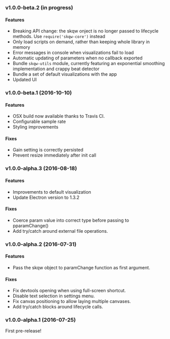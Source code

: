### v1.0.0-beta.2 (in progress)
#### Features
* Breaking API change: the skqw onject is no longer passed to lifecycle methods. Use `require('skqw-core')` instead
* Only load scripts on demand, rather than keeping whole library in memory
* Error messages in console when visualizations fail to load
* Automatic updating of parameters when no callback exported
* Bundle `skqw-utils` module, currently featuring an exponential smoothing implementation and crappy beat detector
* Bundle a set of default visualizations with the app
* Updated UI

### v1.0.0-beta.1 (2016-10-10)
#### Features
* OSX build now available thanks to Travis CI.
* Configurable sample rate
* Styling improvements

#### Fixes
* Gain setting is correctly persisted
* Prevent resize immediately after init call

### v1.0.0-alpha.3 (2016-08-18)
#### Features
* Improvements to default visualization
* Update Electron version to 1.3.2

#### Fixes
* Coerce param value into correct type before passing to pparamChange()
* Add try/catch around external file operations.

### v1.0.0-alpha.2 (2016-07-31)

#### Features
* Pass the skqw object to paramChange function as first argument.

#### Fixes
* Fix devtools opening when using full-screen shortcut.
* Disable text selection in settings menu.
* Fix canvas positioning to allow laying multiple canvases.
* Add try/catch blocks around lifecycle calls.


### v1.0.0-alpha.1 (2016-07-25)

First pre-release!